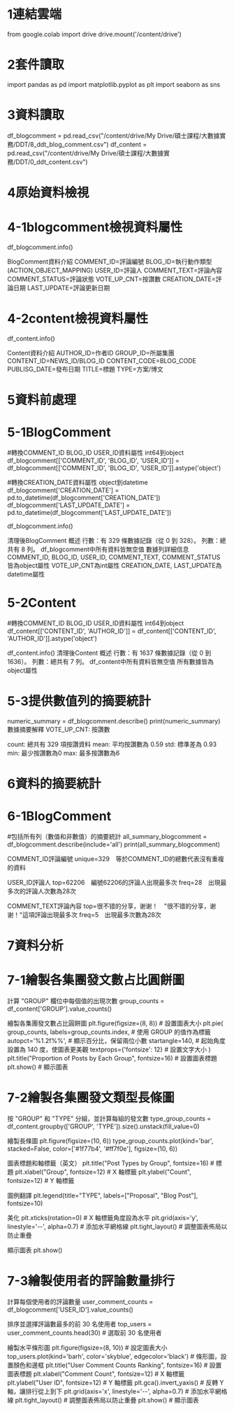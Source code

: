 # 1連結雲端
from google.colab import drive
drive.mount('/content/drive')

# 2套件讀取
import pandas as pd
import matplotlib.pyplot as plt
import seaborn as sns

# 3資料讀取
df_blogcomment = pd.read_csv("/content/drive/My Drive/碩士課程/大數據實務/DDT/8_ddt_blog_comment.csv")
df_content = pd.read_csv("/content/drive/My Drive/碩士課程/大數據實務/DDT/0_ddt_content.csv")

# 4原始資料檢視
# 4-1blogcomment檢視資料屬性
df_blogcomment.info()

BlogComment資料介紹
COMMENT_ID=評論編號
BLOG_ID=執行動作類型(ACTION_OBJECT_MAPPING)
USER_ID=評論人
COMMENT_TEXT=評論內容
COMMENT_STATUS=評論狀態
VOTE_UP_CNT=按讚數
CREATION_DATE=評論日期
LAST_UPDATE=評論更新日期

# 4-2content檢視資料屬性
df_content.info()

Content資料介紹
AUTHOR_ID=作者ID
GROUP_ID=所屬集團
CONTENT_ID=NEWS_ID/BLOG_ID
CONTENT_CODE=BLOG_CODE
PUBLISG_DATE=發布日期
TITLE=標題
TYPE=方案/博文

# 5資料前處理
# 5-1BlogComment
#轉換COMMENT_ID BLOG_ID USER_ID資料屬性 int64到object
df_blogcomment[['COMMENT_ID', 'BLOG_ID', 'USER_ID']] = df_blogcomment[['COMMENT_ID', 'BLOG_ID', 'USER_ID']].astype('object')

#轉換CREATION_DATE資料屬性 object到datetime
df_blogcomment['CREATION_DATE'] = pd.to_datetime(df_blogcomment['CREATION_DATE'])
df_blogcomment['LAST_UPDATE_DATE'] = pd.to_datetime(df_blogcomment['LAST_UPDATE_DATE'])

df_blogcomment.info()

清理後BlogComment 概述
行數：有 329 條數據記錄（從 0 到 328）。
列數：總共有 8 列。
df_blogcomment中所有資料皆無空值
數據列詳細信息
COMMENT_ID, BLOG_ID, USER_ID, COMMENT_TEXT, COMMENT_STATUS 皆為object屬性
VOTE_UP_CNT為int屬性
CREATION_DATE, LAST_UPDATE為datetime屬性

# 5-2Content
#轉換COMMENT_ID BLOG_ID USER_ID資料屬性 int64到object
df_content[['CONTENT_ID', 'AUTHOR_ID']] = df_content[['CONTENT_ID', 'AUTHOR_ID']].astype('object')

df_content.info()
清理後Content 概述
行數：有 1637 條數據記錄（從 0 到 1636）。
列數：總共有 7 列。
df_content中所有資料皆無空值
所有數據皆為object屬性

# 5-3提供數值列的摘要統計
numeric_summary = df_blogcomment.describe()
print(numeric_summary)
數據摘要解釋 VOTE_UP_CNT: 按讚數

count: 總共有 329 項按讚資料
mean: 平均按讚數為 0.59
std: 標準差為 0.93
min: 最少按讚數為0
max: 最多按讚數為6

# 6資料的摘要統計
# 6-1BlogComment
#包括所有列（數值和非數值）的摘要統計
all_summary_blogcomment = df_blogcomment.describe(include='all')
print(all_summary_blogcomment)

COMMENT_ID評論編號
unique=329　等於COMMENT_ID的總數代表沒有重複的資料

USER_ID評論人
top=62206　編號62206的評論人出現最多次 freq=28　出現最多次的評論人次數為28次

COMMENT_TEXT評論內容
top=很不错的分享，谢谢！　"很不错的分享，谢谢！"這項評論出現最多次
freq=5　出現最多次數為28次

# 7資料分析
# 7-1繪製各集團發文數占比圓餅圖
計算 "GROUP" 欄位中每個值的出現次數
group_counts = df_content['GROUP'].value_counts()

繪製各集團發文數占比圓餅圖
plt.figure(figsize=(8, 8))  # 設置圖表大小
plt.pie(
    group_counts,
    labels=group_counts.index,  # 使用 GROUP 的值作為標籤
    autopct='%1.2f%%',  # 顯示百分比，保留兩位小數
    startangle=140,  # 起始角度設置為 140 度，使圖表更美觀
    textprops={'fontsize': 12}  # 設置文字大小
)
plt.title("Proportion of Posts by Each Group", fontsize=16)  # 設置圖表標題
plt.show()  # 顯示圖表

# 7-2繪製各集團發文類型長條圖
按 "GROUP" 和 "TYPE" 分組，並計算每組的發文數
type_group_counts = df_content.groupby(['GROUP', 'TYPE']).size().unstack(fill_value=0)

繪製長條圖
plt.figure(figsize=(10, 6))
type_group_counts.plot(kind='bar', stacked=False, color=['#1f77b4', '#ff7f0e'], figsize=(10, 6))

圖表標題和軸標籤（英文）
plt.title("Post Types by Group", fontsize=16)  # 標題
plt.xlabel("Group", fontsize=12)  # X 軸標籤
plt.ylabel("Count", fontsize=12)  # Y 軸標籤

圖例翻譯
plt.legend(title="TYPE", labels=["Proposal", "Blog Post"], fontsize=10)

美化
plt.xticks(rotation=0)  # X 軸標籤角度設為水平
plt.grid(axis='y', linestyle='--', alpha=0.7)  # 添加水平網格線
plt.tight_layout()  # 調整圖表佈局以防止重疊

顯示圖表
plt.show()

# 7-3繪製使用者的評論數量排行
計算每個使用者的評論數量
user_comment_counts = df_blogcomment['USER_ID'].value_counts()

排序並選擇評論數最多的前 30 名使用者
top_users = user_comment_counts.head(30)  # 選取前 30 名使用者

繪製水平條形圖
plt.figure(figsize=(8, 10))  # 設定圖表大小
top_users.plot(kind='barh', color='skyblue', edgecolor='black')  # 條形圖，設置顏色和邊框
plt.title("User Comment Counts Ranking", fontsize=16)  # 設置圖表標題
plt.xlabel("Comment Count", fontsize=12)  # X 軸標籤
plt.ylabel("User ID", fontsize=12)  # Y 軸標籤
plt.gca().invert_yaxis()  # 反轉 Y 軸，讓排行從上到下
plt.grid(axis='x', linestyle='--', alpha=0.7)  # 添加水平網格線
plt.tight_layout()  # 調整圖表佈局以防止重疊
plt.show()  # 顯示圖表